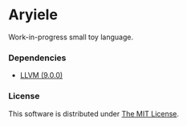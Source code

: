 # Aryiele

Work-in-progress small toy language.

### Dependencies
- [LLVM (9.0.0)](https://llvm.org)

### License
This software is distributed under [The MIT License](http://opensource.org/licenses/MIT).
